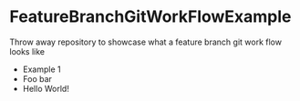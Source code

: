# FeatureBranchGitWorkFlowExample
Throw away repository to showcase what a feature branch git work flow looks like
- Example 1
- Foo bar
- Hello World!
